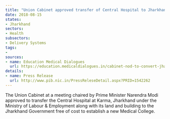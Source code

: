 ```yaml
---
title: "Union Cabinet approved transfer of Central Hospital to Jharkhand Government free of cost"
date: 2018-08-15
states:
- Jharkhand
sectors:
- Health
subsectors:
- Delivery Systems
tags:
- 
sources:
- name: Education Medical Dialogues
  url: https://education.medicaldialogues.in/cabinet-nod-to-convert-jharkhand-hospital-into-medical-college/
details:
- name: Press Release
  url: http://www.pib.nic.in/PressReleseDetail.aspx?PRID=1542262
---
```


The Union Cabinet at a meeting chaired by Prime Minister Narendra Modi approved to transfer the Central Hospital at Karma, Jharkhand under the Ministry of Labour & Employment along with its land and building to the Jharkhand Government free of cost to establish a new Medical College.
